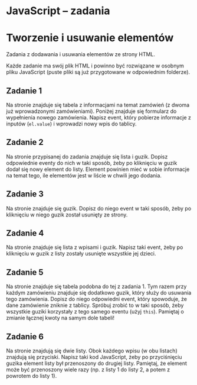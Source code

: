 # JavaScript &ndash; zadania
# Tworzenie i usuwanie elementów

Zadania z dodawania i usuwania elementów ze strony HTML.

Każde zadanie ma swój plik HTML i powinno być rozwiązane w osobnym pliku JavaScript (puste pliki są już przygotowane w odpowiednim folderze).

## Zadanie 1
Na stronie znajduje się tabela z informacjami na temat zamówień (z dwoma już wprowadzonymi zamówieniami).
Poniżej znajduje się formularz do wypełnienia nowego zamówienia. Napisz event, który pobierze informacje z inputów (```el.value```) i wprowadzi nowy wpis do tablicy.

## Zadanie 2
Na stronie przypisanej do zadania znajduje się lista i guzik. Dopisz odpowiednie eventy do nich w taki sposób, żeby po kliknięciu w guzik dodał się nowy element do listy. Element powinien mieć w sobie informacje na temat tego, ile elementów jest w liście w chwili jego dodania.

## Zadanie 3
Na stronie znajduje się guzik. Dopisz do niego event w taki sposób, żeby po kliknięciu w niego guzik został usunięty ze strony.

## Zadanie 4
Na stronie znajduje się lista z wpisami i guzik. Napisz taki event, żeby po kliknięciu w guzik z listy zostały usunięte wszystkie jej dzieci.

## Zadanie 5
Na stronie znajduje się tabela podobna do tej z zadania 1. Tym razem przy każdym zamówieniu znajduje się dodatkowo guzik, który służy do usuwania tego zamówienia.
Dopisz do niego odpowiedni event, który spowoduje, że dane zamówienie zniknie z tablicy. Spróbuj zrobić to w taki sposób, żeby wszystkie guziki korzystały z tego samego eventu (użyj ```this```).
Pamiętaj o zmianie łącznej kwoty na samym dole tabeli!

## Zadanie 6
Na stronie znajdują się dwie listy. Obok każdego wpisu (w obu listach) znajdują się przyciski.
Napisz taki kod JavaScript, żeby po przyciśnięciu guzika element listy był przenoszony do drugiej listy.
Pamiętaj, że element może być przenoszony wiele razy (np. z listy 1 do listy 2, a potem z powrotem do listy 1).
